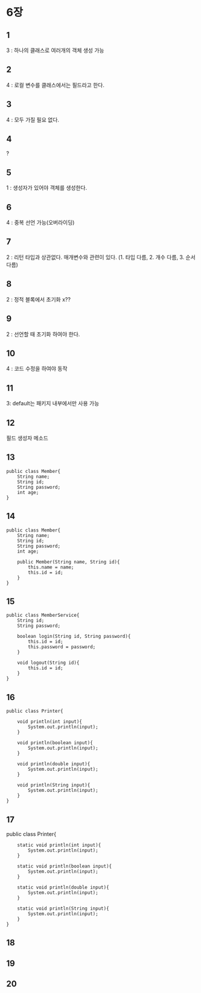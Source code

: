 # 6장

## 1
3 : 하나의 클래스로 여러개의 객체 생성 가능

## 2
4 : 로컬 변수를 클래스에서는 필드라고 한다.

## 3
4 : 모두 가질 필요 없다.

## 4
?

## 5
1 : 생성자가 있어야 객체를 생성한다.

## 6
4 : 중복 선언 가능(오버라이딩)

## 7
2 : 리턴 타입과 상관없다. 
매개변수와 관련이 있다.
(1. 타입 다름, 2. 개수 다름, 3. 순서 다름)

## 8
2 : 정적 블록에서 초기화 x??

## 9
2 : 선언할 때 초기화 하여야 한다.

## 10
4 : 코드 수정을 하여야 동작

## 11
3: default는 패키지 내부에서만 사용 가능

## 12
필드
생성자
메소드

## 13
    public class Member{
        String name;
        String id;
        String password;
        int age;
    }

## 14
    public class Member{
        String name;
        String id;
        String password;
        int age;
        
        public Member(String name, String id){
            this.name = name;
            this.id = id;
        }
    }


## 15
    public class MemberService{
        String id;
        String password;
    
        boolean login(String id, String password){
            this.id = id;
            this.password = password;
        }
        
        void logout(String id){
            this.id = id;
        }
    }

## 16
    public class Printer{
    
        void println(int input){
            System.out.println(input);
        }
        
        void println(boolean input){
            System.out.println(input);
        }
        
        void println(double input){
            System.out.println(input);
        }
        
        void println(String input){
            System.out.println(input);
        }
    }

## 17
public class Printer{
    
        static void println(int input){
            System.out.println(input);
        }
        
        static void println(boolean input){
            System.out.println(input);
        }
        
        static void println(double input){
            System.out.println(input);
        }
        
        static void println(String input){
            System.out.println(input);
        }
    }

## 18

## 19

## 20



